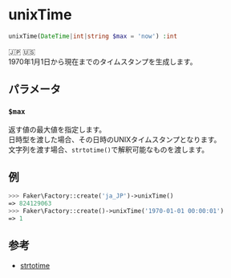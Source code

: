 # unixTime
```php
unixTime(DateTime|int|string $max = 'now') :int
```
:jp: :us:  
1970年1月1日から現在までのタイムスタンプを生成します。

## パラメータ
### `$max`
返す値の最大値を指定します。  
日時型を渡した場合、その日時のUNIXタイムスタンプとなります。  
文字列を渡す場合、`strtotime()`で解釈可能なものを渡します。

## 例
```php
>>> Faker\Factory::create('ja_JP')->unixTime()
=> 824129063
>>> Faker\Factory::create()->unixTime('1970-01-01 00:00:01')
=> 1
```

## 参考
* [strtotime](https://www.php.net/manual/ja/function.strtotime.php)
